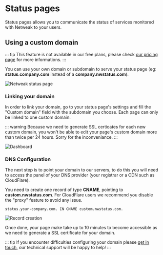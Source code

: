 # Status pages

Status pages allows you to communicate the status of services monitored with Netweak to your users.

## Using a custom domain

::: tip
This feature is not available in our free plans, please check [our pricing page](https://netweak.com/pricing) for more informations.
:::

You can use your own domain or subdomain to serve your status page (eg: **status.company.com** instead of a **company.nwstatus.com**).

![Netweak status page](https://i.imgur.com/69nDSs1.png)

### Linking your domain

In order to link your domain, go to your status page's settings and fill the "Custom domain" field with the subdomain you choose. Each page can only be linked to one custom domain.

::: warning
Because we need to generate SSL certicates for each new custom domain, you won't be able to edit your page's custom domain more than twice per 24 hours. Sorry for the inconveniance.
:::

![Dashboard](https://i.imgur.com/vjeDdXS.png)

### DNS Configuration

The next step is to point your domain to our servers, to do this you will need to access the panel of your DNS provider (your registrar or a CDN such as CloudFlare).

You need to create one record of type **CNAME**, pointing to **custom.nwstatus.com**. For CloudFlare users we recommend you disable the "proxy" feature to avoid any issue.

```
status.your-company.com. IN CNAME custom.nwstatus.com.
```

![Record creation](https://i.imgur.com/wv06Ztw.png)

Once done, your page make take up to 10 minutes to become accessible as we need to generate a SSL certificate for your domain.

::: tip
If you encounter difficulties configuring your domain please [get in touch](https://netweak.com/contact), our technical support will be happy to help!
:::